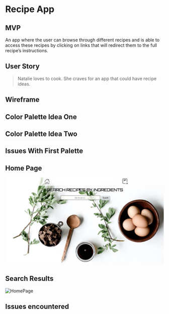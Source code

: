 # Recipe App

## MVP

An app where the user can browse through different recipes and is able to access these recipes by clicking on links that will redirect them to the full recipe’s instructions.

## User Story

> Natalie loves to cook. She craves for an app that could have recipe ideas.

## Wireframe


## Color Palette Idea One

## Color Palette Idea Two

## Issues With First Palette

## Home Page
![HomePage](homePage1.png)

## Search Results
![HomePage](/images/HomePage.png)
## Issues encountered
